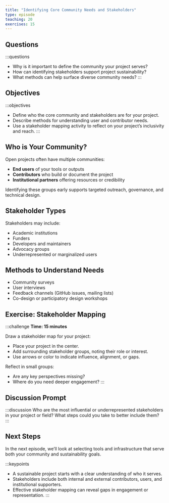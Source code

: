 ```yaml
---
title: "Identifying Core Community Needs and Stakeholders"
type: episode
teaching: 20
exercises: 15
---
```


## Questions

:::questions
- Why is it important to define the community your project serves?
- How can identifying stakeholders support project sustainability?
- What methods can help surface diverse community needs?
:::

## Objectives

:::objectives
- Define who the core community and stakeholders are for your project.
- Describe methods for understanding user and contributor needs.
- Use a stakeholder mapping activity to reflect on your project’s inclusivity and reach.
:::

## Who is Your Community?

Open projects often have multiple communities:
- **End users** of your tools or outputs
- **Contributors** who build or document the project
- **Institutional partners** offering resources or credibility

Identifying these groups early supports targeted outreach, governance, and technical design.

## Stakeholder Types

Stakeholders may include:
- Academic institutions
- Funders
- Developers and maintainers
- Advocacy groups
- Underrepresented or marginalized users

## Methods to Understand Needs
- Community surveys
- User interviews
- Feedback channels (GitHub issues, mailing lists)
- Co-design or participatory design workshops

## Exercise: Stakeholder Mapping

:::challenge
**Time: 15 minutes**

Draw a stakeholder map for your project:
- Place your project in the center.
- Add surrounding stakeholder groups, noting their role or interest.
- Use arrows or color to indicate influence, alignment, or gaps.

Reflect in small groups:
- Are any key perspectives missing?
- Where do you need deeper engagement?
:::

## Discussion Prompt

:::discussion
Who are the most influential or underrepresented stakeholders in your project or field?
What steps could you take to better include them?
:::

## Next Steps

In the next episode, we’ll look at selecting tools and infrastructure that serve both your community and sustainability goals.

:::keypoints
- A sustainable project starts with a clear understanding of who it serves.
- Stakeholders include both internal and external contributors, users, and institutional supporters.
- Effective stakeholder mapping can reveal gaps in engagement or representation.
:::

